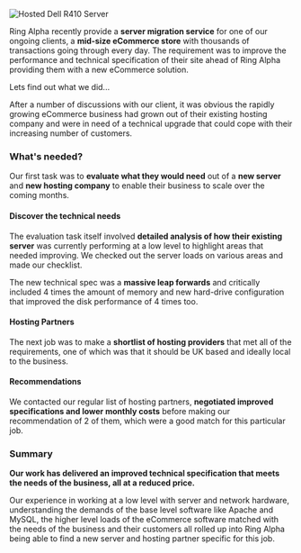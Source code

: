 
![Hosted Dell R410
Server](/assets/Dell-PowerEdge-R410-1U-Server-E5520-8-Core-2TB-4GB-DDR3-8XDVDRW-0908-13-server@11-e1295562432645.jpg "Hosted Dell R410 Server")

Ring Alpha recently provide a **server migration service** for one of
our ongoing clients, a **mid-size eCommerce store** with thousands of
transactions going through every day. The requirement was to improve the
performance and technical specification of their site ahead of Ring
Alpha providing them with a new eCommerce solution.

Lets find out what we did...

After a number of discussions with our client, it was obvious the
rapidly growing eCommerce business had grown out of their existing
hosting company and were in need of a technical upgrade that could cope
with their increasing number of customers.

### What's needed?

Our first task was to **evaluate what they would need** out of a **new
server** and **new hosting company** to enable their business to scale
over the coming months.

#### Discover the technical needs

The evaluation task itself involved **detailed analysis of how their
existing server** was currently performing at a low level to highlight
areas that needed improving. We checked out the server loads on various
areas and made our checklist.

The new technical spec was a **massive leap forwards** and critically
included 4 times the amount of memory and new hard-drive configuration
that improved the disk performance of 4 times too.

#### Hosting Partners

The next job was to make a **shortlist of hosting providers** that met
all of the requirements, one of which was that it should be UK based and
ideally local to the business.

#### Recommendations

We contacted our regular list of hosting partners, **negotiated improved
specifications and lower monthly costs** before making our
recommendation of 2 of them, which were a good match for this particular
job.

### Summary

**Our work has delivered an improved technical specification that meets
the needs of the business, all at a reduced price.**

Our experience in working at a low level with server and network
hardware, understanding the demands of the base level software like
Apache and MySQL, the higher level loads of the eCommerce software
matched with the needs of the business and their customers all rolled up
into Ring Alpha being able to find a new server and hosting partner
specific for this job.
